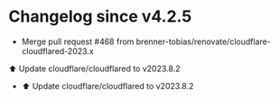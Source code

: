# Changelog since v4.2.5
- Merge pull request #468 from brenner-tobias/renovate/cloudflare-cloudflared-2023.x

⬆️ Update cloudflare/cloudflared to v2023.8.2 
- ⬆️ Update cloudflare/cloudflared to v2023.8.2 

